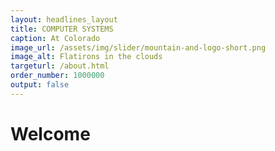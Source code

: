 ```yaml
---
layout: headlines_layout
title: COMPUTER SYSTEMS
caption: At Colorado
image_url: /assets/img/slider/mountain-and-logo-short.png
image_alt: Flatirons in the clouds
targeturl: /about.html
order_number: 1000000
output: false
---
```


# Welcome
